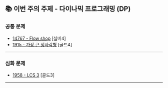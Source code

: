 ## 📚 이번 주의 주제 - 다이나믹 프로그래밍 (DP)

### 공통 문제

- [14767 - Flow shop](https://www.acmicpc.net/problem/14767) \[실버4]
- [1915 - 가장 큰 정사각형](https://www.acmicpc.net/problem/1915) \[골드4]

---

### 심화 문제

- [1958 - LCS 3](https://www.acmicpc.net/problem/1958) \[골드3]

---

